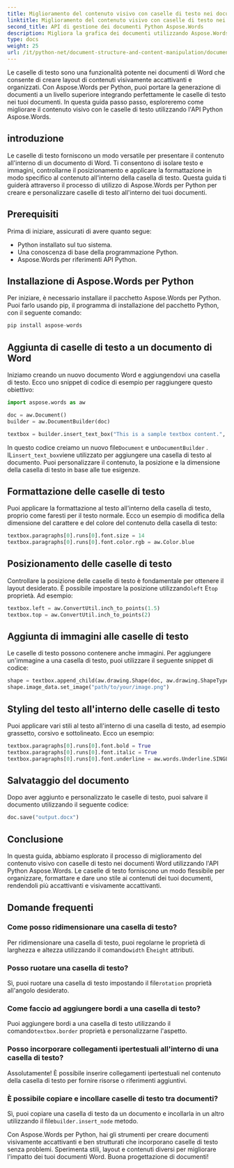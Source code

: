 ```yaml
---
title: Miglioramento del contenuto visivo con caselle di testo nei documenti Word
linktitle: Miglioramento del contenuto visivo con caselle di testo nei documenti Word
second_title: API di gestione dei documenti Python Aspose.Words
description: Migliora la grafica dei documenti utilizzando Aspose.Words Python! Scopri passo dopo passo come creare e personalizzare le caselle di testo nei documenti Word. Migliora il layout, la formattazione e lo stile dei contenuti per documenti accattivanti.
type: docs
weight: 25
url: /it/python-net/document-structure-and-content-manipulation/document-textboxes/
---
```


Le caselle di testo sono una funzionalità potente nei documenti di Word che consente di creare layout di contenuti visivamente accattivanti e organizzati. Con Aspose.Words per Python, puoi portare la generazione di documenti a un livello superiore integrando perfettamente le caselle di testo nei tuoi documenti. In questa guida passo passo, esploreremo come migliorare il contenuto visivo con le caselle di testo utilizzando l'API Python Aspose.Words.

## introduzione

Le caselle di testo forniscono un modo versatile per presentare il contenuto all'interno di un documento di Word. Ti consentono di isolare testo e immagini, controllarne il posizionamento e applicare la formattazione in modo specifico al contenuto all'interno della casella di testo. Questa guida ti guiderà attraverso il processo di utilizzo di Aspose.Words per Python per creare e personalizzare caselle di testo all'interno dei tuoi documenti.

## Prerequisiti

Prima di iniziare, assicurati di avere quanto segue:

- Python installato sul tuo sistema.
- Una conoscenza di base della programmazione Python.
- Aspose.Words per riferimenti API Python.

## Installazione di Aspose.Words per Python

Per iniziare, è necessario installare il pacchetto Aspose.Words per Python. Puoi farlo usando pip, il programma di installazione del pacchetto Python, con il seguente comando:

```python
pip install aspose-words
```

## Aggiunta di caselle di testo a un documento di Word

Iniziamo creando un nuovo documento Word e aggiungendovi una casella di testo. Ecco uno snippet di codice di esempio per raggiungere questo obiettivo:

```python
import aspose.words as aw

doc = aw.Document()
builder = aw.DocumentBuilder(doc)

textbox = builder.insert_text_box("This is a sample textbox content.", 100, 100, 200, 50)
```

 In questo codice creiamo un nuovo file`Document` e un`DocumentBuilder` . IL`insert_text_box`viene utilizzato per aggiungere una casella di testo al documento. Puoi personalizzare il contenuto, la posizione e la dimensione della casella di testo in base alle tue esigenze.

## Formattazione delle caselle di testo

Puoi applicare la formattazione al testo all'interno della casella di testo, proprio come faresti per il testo normale. Ecco un esempio di modifica della dimensione del carattere e del colore del contenuto della casella di testo:

```python
textbox.paragraphs[0].runs[0].font.size = 14
textbox.paragraphs[0].runs[0].font.color.rgb = aw.Color.blue
```

## Posizionamento delle caselle di testo

 Controllare la posizione delle caselle di testo è fondamentale per ottenere il layout desiderato. È possibile impostare la posizione utilizzando`left` E`top` proprietà. Ad esempio:

```python
textbox.left = aw.ConvertUtil.inch_to_points(1.5)
textbox.top = aw.ConvertUtil.inch_to_points(2)
```

## Aggiunta di immagini alle caselle di testo

Le caselle di testo possono contenere anche immagini. Per aggiungere un'immagine a una casella di testo, puoi utilizzare il seguente snippet di codice:

```python
shape = textbox.append_child(aw.drawing.Shape(doc, aw.drawing.ShapeType.IMAGE))
shape.image_data.set_image("path/to/your/image.png")
```

## Styling del testo all'interno delle caselle di testo

Puoi applicare vari stili al testo all'interno di una casella di testo, ad esempio grassetto, corsivo e sottolineato. Ecco un esempio:

```python
textbox.paragraphs[0].runs[0].font.bold = True
textbox.paragraphs[0].runs[0].font.italic = True
textbox.paragraphs[0].runs[0].font.underline = aw.words.Underline.SINGLE
```

## Salvataggio del documento

Dopo aver aggiunto e personalizzato le caselle di testo, puoi salvare il documento utilizzando il seguente codice:

```python
doc.save("output.docx")
```

## Conclusione

In questa guida, abbiamo esplorato il processo di miglioramento del contenuto visivo con caselle di testo nei documenti Word utilizzando l'API Python Aspose.Words. Le caselle di testo forniscono un modo flessibile per organizzare, formattare e dare uno stile ai contenuti dei tuoi documenti, rendendoli più accattivanti e visivamente accattivanti.

## Domande frequenti

### Come posso ridimensionare una casella di testo?

 Per ridimensionare una casella di testo, puoi regolarne le proprietà di larghezza e altezza utilizzando il comando`width` E`height` attributi.

### Posso ruotare una casella di testo?

 Sì, puoi ruotare una casella di testo impostando il file`rotation` proprietà all'angolo desiderato.

### Come faccio ad aggiungere bordi a una casella di testo?

 Puoi aggiungere bordi a una casella di testo utilizzando il comando`textbox.border` proprietà e personalizzarne l'aspetto.

### Posso incorporare collegamenti ipertestuali all'interno di una casella di testo?

Assolutamente! È possibile inserire collegamenti ipertestuali nel contenuto della casella di testo per fornire risorse o riferimenti aggiuntivi.

### È possibile copiare e incollare caselle di testo tra documenti?

 Sì, puoi copiare una casella di testo da un documento e incollarla in un altro utilizzando il file`builder.insert_node` metodo.

Con Aspose.Words per Python, hai gli strumenti per creare documenti visivamente accattivanti e ben strutturati che incorporano caselle di testo senza problemi. Sperimenta stili, layout e contenuti diversi per migliorare l'impatto dei tuoi documenti Word. Buona progettazione di documenti!